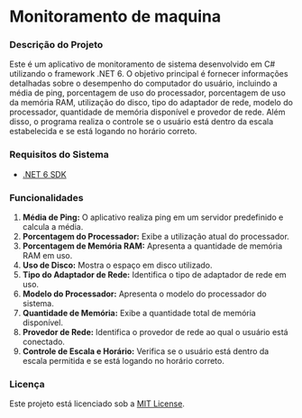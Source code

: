 # Monitoramento de maquina

### Descrição do Projeto

Este é um aplicativo de monitoramento de sistema desenvolvido em C# utilizando o framework .NET 6. O objetivo principal é fornecer informações detalhadas sobre o desempenho do computador do usuário, incluindo a média de ping, porcentagem de uso do processador, porcentagem de uso da memória RAM, utilização do disco, tipo do adaptador de rede, modelo do processador, quantidade de memória disponível e provedor de rede. Além disso, o programa realiza o controle se o usuário está dentro da escala estabelecida e se está logando no horário correto.

### Requisitos do Sistema

* [.NET 6 SDK](https://dotnet.microsoft.com/download/dotnet/6.0)

### Funcionalidades

1. **Média de Ping:** O aplicativo realiza ping em um servidor predefinido e calcula a média.
2. **Porcentagem do Processador:** Exibe a utilização atual do processador.
3. **Porcentagem de Memória RAM:** Apresenta a quantidade de memória RAM em uso.
4. **Uso de Disco:** Mostra o espaço em disco utilizado.
5. **Tipo do Adaptador de Rede:** Identifica o tipo de adaptador de rede em uso.
6. **Modelo do Processador:** Apresenta o modelo do processador do sistema.
7. **Quantidade de Memória:** Exibe a quantidade total de memória disponível.
8. **Provedor de Rede:** Identifica o provedor de rede ao qual o usuário está conectado.
9. **Controle de Escala e Horário:** Verifica se o usuário está dentro da escala permitida e se está logando no horário correto.

### Licença

Este projeto está licenciado sob a [MIT License](https://chat.openai.com/c/LICENSE).
